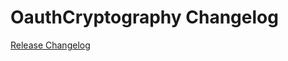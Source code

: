 # OauthCryptography Changelog

[Release Changelog](https://github.com/spryker/oauth-cryptography/releases)
